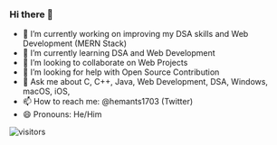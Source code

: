 ### Hi there 👋

<!--
**hemants1703/hemants1703** is a ✨ _special_ ✨ repository because its `README.md` (this file) appears on your GitHub profile.

Here are some ideas to get you started:
-->
- 🔭 I’m currently working on improving my DSA skills and Web Development (MERN Stack)
- 🌱 I’m currently learning DSA and Web Development
- 👯 I’m looking to collaborate on Web Projects
- 🤔 I’m looking for help with Open Source Contribution
- 💬 Ask me about C, C++, Java, Web Development, DSA, Windows, macOS, iOS, 
- 📫 How to reach me: @hemants1703 (Twitter)
- 😄 Pronouns: He/Him
<!-- - ⚡ Fun fact:  -->

![visitors](https://visitor-badge.laobi.icu/badge?page_id=hemants1703.hemants1703)
